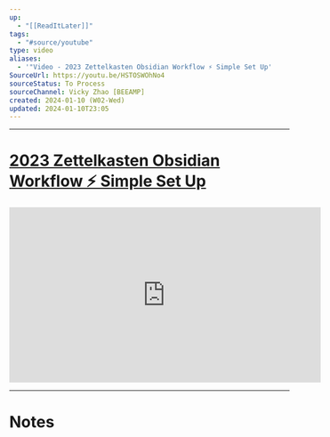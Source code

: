 ```yaml
---
up:
  - "[[ReadItLater]]"
tags:
  - "#source/youtube"
type: video
aliases:
  - '"Video - 2023 Zettelkasten Obsidian Workflow ⚡️ Simple Set Up'
SourceUrl: https://youtu.be/HSTOSWOhNo4
sourceStatus: To Process
sourceChannel: Vicky Zhao [BEEAMP]
created: 2024-01-10 (W02-Wed)
updated: 2024-01-10T23:05
---
```


---
# [2023 Zettelkasten Obsidian Workflow ⚡️ Simple Set Up](https://youtu.be/HSTOSWOhNo4)

<iframe width="560" height="315" src="https://www.youtube-nocookie.com/embed/HSTOSWOhNo4" title="YouTube video player" frameborder="0" allow="accelerometer; autoplay; clipboard-write; encrypted-media; gyroscope; picture-in-picture" allowfullscreen></iframe>

---

# Notes

